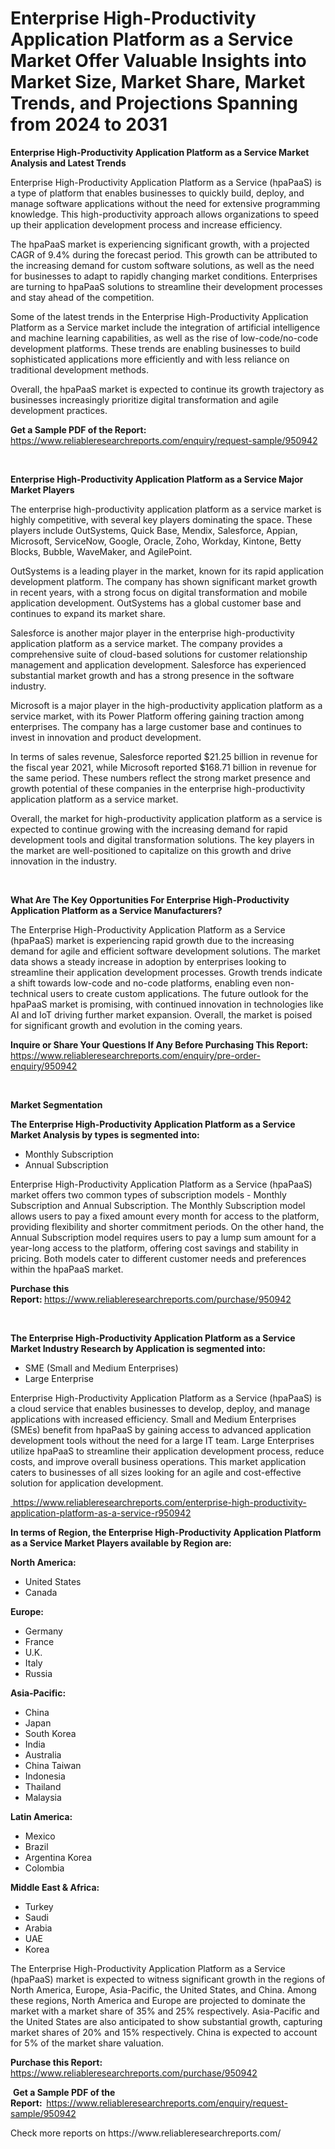 <p><h1>Enterprise High-Productivity Application Platform as a Service Market Offer Valuable Insights into Market Size, Market Share, Market Trends, and Projections Spanning from 2024 to 2031</h1></p><p><strong>Enterprise High-Productivity Application Platform as a Service Market Analysis and Latest Trends</strong></p>
<p><p>Enterprise High-Productivity Application Platform as a Service (hpaPaaS) is a type of platform that enables businesses to quickly build, deploy, and manage software applications without the need for extensive programming knowledge. This high-productivity approach allows organizations to speed up their application development process and increase efficiency.</p><p>The hpaPaaS market is experiencing significant growth, with a projected CAGR of 9.4% during the forecast period. This growth can be attributed to the increasing demand for custom software solutions, as well as the need for businesses to adapt to rapidly changing market conditions. Enterprises are turning to hpaPaaS solutions to streamline their development processes and stay ahead of the competition.</p><p>Some of the latest trends in the Enterprise High-Productivity Application Platform as a Service market include the integration of artificial intelligence and machine learning capabilities, as well as the rise of low-code/no-code development platforms. These trends are enabling businesses to build sophisticated applications more efficiently and with less reliance on traditional development methods.</p><p>Overall, the hpaPaaS market is expected to continue its growth trajectory as businesses increasingly prioritize digital transformation and agile development practices.</p></p>
<p><strong>Get a Sample PDF of the Report:&nbsp;</strong> <a href="https://www.reliableresearchreports.com/enquiry/request-sample/950942">https://www.reliableresearchreports.com/enquiry/request-sample/950942</a></p>
<p>&nbsp;</p>
<p><strong>Enterprise High-Productivity Application Platform as a Service Major Market Players</strong></p>
<p><p>The enterprise high-productivity application platform as a service market is highly competitive, with several key players dominating the space. These players include OutSystems, Quick Base, Mendix, Salesforce, Appian, Microsoft, ServiceNow, Google, Oracle, Zoho, Workday, Kintone, Betty Blocks, Bubble, WaveMaker, and AgilePoint.</p><p>OutSystems is a leading player in the market, known for its rapid application development platform. The company has shown significant market growth in recent years, with a strong focus on digital transformation and mobile application development. OutSystems has a global customer base and continues to expand its market share.</p><p>Salesforce is another major player in the enterprise high-productivity application platform as a service market. The company provides a comprehensive suite of cloud-based solutions for customer relationship management and application development. Salesforce has experienced substantial market growth and has a strong presence in the software industry.</p><p>Microsoft is a major player in the high-productivity application platform as a service market, with its Power Platform offering gaining traction among enterprises. The company has a large customer base and continues to invest in innovation and product development.</p><p>In terms of sales revenue, Salesforce reported $21.25 billion in revenue for the fiscal year 2021, while Microsoft reported $168.71 billion in revenue for the same period. These numbers reflect the strong market presence and growth potential of these companies in the enterprise high-productivity application platform as a service market.</p><p>Overall, the market for high-productivity application platform as a service is expected to continue growing with the increasing demand for rapid development tools and digital transformation solutions. The key players in the market are well-positioned to capitalize on this growth and drive innovation in the industry.</p></p>
<p>&nbsp;</p>
<p><strong>What Are The Key Opportunities For Enterprise High-Productivity Application Platform as a Service Manufacturers?</strong></p>
<p><p>The Enterprise High-Productivity Application Platform as a Service (hpaPaaS) market is experiencing rapid growth due to the increasing demand for agile and efficient software development solutions. The market data shows a steady increase in adoption by enterprises looking to streamline their application development processes. Growth trends indicate a shift towards low-code and no-code platforms, enabling even non-technical users to create custom applications. The future outlook for the hpaPaaS market is promising, with continued innovation in technologies like AI and IoT driving further market expansion. Overall, the market is poised for significant growth and evolution in the coming years.</p></p>
<p><strong>Inquire or Share Your Questions If Any Before Purchasing This Report:</strong> <a href="https://www.reliableresearchreports.com/enquiry/pre-order-enquiry/950942">https://www.reliableresearchreports.com/enquiry/pre-order-enquiry/950942</a></p>
<p>&nbsp;</p>
<p><strong>Market Segmentation</strong></p>
<p><strong>The Enterprise High-Productivity Application Platform as a Service Market Analysis by types is segmented into:</strong></p>
<p><ul><li>Monthly Subscription</li><li>Annual Subscription</li></ul></p>
<p><p>Enterprise High-Productivity Application Platform as a Service (hpaPaaS) market offers two common types of subscription models - Monthly Subscription and Annual Subscription. The Monthly Subscription model allows users to pay a fixed amount every month for access to the platform, providing flexibility and shorter commitment periods. On the other hand, the Annual Subscription model requires users to pay a lump sum amount for a year-long access to the platform, offering cost savings and stability in pricing. Both models cater to different customer needs and preferences within the hpaPaaS market.</p></p>
<p><strong>Purchase this Report:&nbsp;</strong><a href="https://www.reliableresearchreports.com/purchase/950942">https://www.reliableresearchreports.com/purchase/950942</a></p>
<p>&nbsp;</p>
<p><strong>The Enterprise High-Productivity Application Platform as a Service Market Industry Research by Application is segmented into:</strong></p>
<p><ul><li>SME (Small and Medium Enterprises)</li><li>Large Enterprise</li></ul></p>
<p><p>Enterprise High-Productivity Application Platform as a Service (hpaPaaS) is a cloud service that enables businesses to develop, deploy, and manage applications with increased efficiency. Small and Medium Enterprises (SMEs) benefit from hpaPaaS by gaining access to advanced application development tools without the need for a large IT team. Large Enterprises utilize hpaPaaS to streamline their application development process, reduce costs, and improve overall business operations. This market application caters to businesses of all sizes looking for an agile and cost-effective solution for application development.</p></p>
<p><a href="https://www.reliableresearchreports.com/enterprise-high-productivity-application-platform-as-a-service-r950942">&nbsp;https://www.reliableresearchreports.com/enterprise-high-productivity-application-platform-as-a-service-r950942</a></p>
<p><strong>In terms of Region, the Enterprise High-Productivity Application Platform as a Service Market Players available by Region are:</strong></p>
<p>
    <p> <strong> North America: </strong>
        <ul>
            <li>United States</li>
            <li>Canada</li>
        </ul>
        </p> 
    <p> <strong> Europe: </strong>
        <ul>
            <li>Germany</li>
            <li>France</li>
            <li>U.K.</li>
            <li>Italy</li>
            <li>Russia</li>
        </ul>
        </p> 
    <p> <strong> Asia-Pacific: </strong>
        <ul>
            <li>China</li>
            <li>Japan</li>
            <li>South Korea</li>
            <li>India</li>
            <li>Australia</li>
            <li>China Taiwan</li>
            <li>Indonesia</li>
            <li>Thailand</li>
            <li>Malaysia</li>
        </ul>
        </p> 
    <p> <strong> Latin America: </strong>
        <ul>
            <li>Mexico</li>
            <li>Brazil</li>
            <li>Argentina Korea</li>
            <li>Colombia</li>
        </ul>
        </p> 
    <p> <strong> Middle East & Africa: </strong>
        <ul>
            <li>Turkey</li>
            <li>Saudi</li>
            <li>Arabia</li>
            <li>UAE</li>
            <li>Korea</li>
        </ul>
    </p>
    </p>
<p><p>The Enterprise High-Productivity Application Platform as a Service (hpaPaaS) market is expected to witness significant growth in the regions of North America, Europe, Asia-Pacific, the United States, and China. Among these regions, North America and Europe are projected to dominate the market with a market share of 35% and 25% respectively. Asia-Pacific and the United States are also anticipated to show substantial growth, capturing market shares of 20% and 15% respectively. China is expected to account for 5% of the market share valuation.</p></p>
<p><strong>Purchase this Report: </strong><a href="https://www.reliableresearchreports.com/purchase/950942">https://www.reliableresearchreports.com/purchase/950942</a></p>
<p>&nbsp;<strong>Get a Sample PDF of the Report:&nbsp;&nbsp;</strong><a href="https://www.reliableresearchreports.com/enquiry/request-sample/950942">https://www.reliableresearchreports.com/enquiry/request-sample/950942</a></p>
<p><strong></strong></p>
<p>Check more reports on https://www.reliableresearchreports.com/</p>